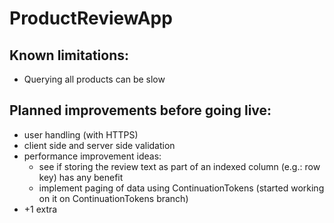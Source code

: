 # ProductReviewApp

## Known limitations:
* Querying all products can be slow


## Planned improvements before going live:
* user handling (with HTTPS)
* client side and server side validation
* performance improvement ideas:
  - see if storing the review text as part of an indexed column (e.g.: row key) has any benefit
  - implement paging of data using ContinuationTokens (started working on it on ContinuationTokens branch)
* +1 extra
